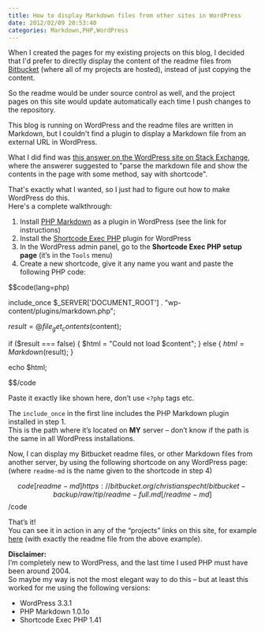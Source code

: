 ```yaml
---
title: How to display Markdown files from other sites in WordPress
date: 2012/02/09 20:53:40
categories: Markdown,PHP,WordPress
---
```


When I created the pages for my existing projects on this blog, I decided that I'd prefer to directly display the content of the readme files from [Bitbucket](https://bitbucket.org/) (where all of my projects are hosted), instead of just copying the content.


So the readme would be under source control as well, and the project pages on this site would update automatically each time I push changes to the repository.


This blog is running on WordPress and the readme files are written in Markdown, but I couldn't find a plugin to display a Markdown file from an external URL in WordPress.


What I did find was [this answer on the WordPress site on Stack Exchange](http://wordpress.stackexchange.com/a/26194), where the answerer suggested to "parse the markdown file and show the contents in the page with some method, say with shortcode".

That's exactly what I wanted, so I just had to figure out how to make WordPress do this.  
Here's a complete walkthrough:

1. Install [PHP Markdown](http://michelf.com/projects/php-markdown/) as a plugin in WordPress
(see the link for instructions)
2. Install the [Shortcode Exec PHP](http://wordpress.org/extend/plugins/shortcode-exec-php/) plugin for WordPress
3. In the WordPress admin panel, go to the **Shortcode Exec PHP setup page** (it’s in the `Tools` menu)
4. Create a new shortcode, give it any name you want and paste the following PHP code:

$$code(lang=php)

include_once $_SERVER['DOCUMENT_ROOT'] . "wp-content/plugins/markdown.php";

$result = @file_get_contents($content);

if ($result === false)
{
	$html = "Could not load $content";
}
else
{
	$html = Markdown($result);
}

echo $html;

$$/code

Paste it exactly like shown here, don’t use `<?php` tags etc.

The `include_once` in the first line includes the PHP Markdown plugin installed in step 1.  
This is the path where it’s located on **MY** server – don’t know if the path is the same in all WordPress installations.

Now, I can display my Bitbucket readme files, or other Markdown files from another server, by using the following shortcode on any WordPress page:  
(where `readme-md` is the name given to the shortcode in step 4)

$$code  
[readme-md]https://bitbucket.org/christianspecht/bitbucket-backup/raw/tip/readme-full.md[/readme-md]  
$$/code

That’s it!  
You can see it in action in any of the “projects” links on this site, for example [here](http://christianspecht.de/bitbucket-backup) (with exactly the readme file from the above example).

**Disclaimer:**  
I’m completely new to WordPress, and the last time I used PHP must have been around 2004.  
So maybe my way is not the most elegant way to do this – but at least this worked for me using the following versions:

- WordPress 3.3.1
- PHP Markdown 1.0.1o
- Shortcode Exec PHP 1.41